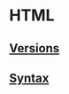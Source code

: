 # HTML

## [Versions](../../../../../KEYWORDS/Versions.md)

<!-- - [HTML1]() -->
<!-- - [HTML2]() -->
<!-- - [HTML3]() -->
<!-- - [HTML4]() -->
<!-- - [HTML5]() -->
<!-- - [XHTML]() -->
<!-- - [DHTML]() -->

<!-- ## Preprocessors -->

<!-- - [HAML]() -->
<!-- https://haml.info/ -->

<!-- - [NUNJUCKS]() -->
<!-- https://mozilla.github.io/nunjucks/ -->

<!-- ### Resources -->
<!-- https://css-tricks.com/comparing-html-preprocessor-features/ -->

<!-- ## Frameworks -->

<!-- - [BOOTSTRAP; Twitter]() -->
<!-- https://getbootstrap.com/ -->

<!-- - [FOUNDATION; Zurb]() -->
<!-- https://get.foundation/ -->

## [Syntax](../../../../../KEYWORDS/Syntax.md)

<!-- - [ELEMENTS]() -->
<!-- - [ATTRIBUTES]() -->

<!-- ## Resources -->
<!-- https://en.wikipedia.org/wiki/HTML -->
<!-- https://www.w3schools.com/html/ -->
<!-- https://www.codecademy.com/learn/learn-html -->
<!-- https://developer.mozilla.org/en-US/docs/Web/HTML -->
<!-- https://code.visualstudio.com/docs/languages/html -->